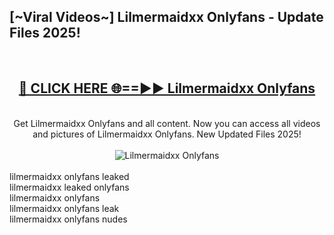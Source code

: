 <h2>[~Viral Videos~] Lilmermaidxx Onlyfans - Update Files 2025!</h2>
<br>
<div align="center">
<h2><a href="https://betterlinks.top/A2PfLJ" rel="nofollow">🔴 CLICK HERE 🌐==►► Lilmermaidxx Onlyfans</a></h2>
<br>
Get Lilmermaidxx Onlyfans and all content. Now you can access all videos and pictures of Lilmermaidxx Onlyfans. New Updated Files 2025!
<br>
<br>
<a href="https://betterlinks.top/A2PfLJ" rel="nofollow" data-target="animated-image.originalLink"><img src="https://i.ibb.co.com/WyWwxjT/player-gif2.gif" alt="Lilmermaidxx Onlyfans" style="max-width: 100%; display: inline-block;" data-target="animated-image.originalImage"></a>
</div>
<br>
lilmermaidxx onlyfans leaked<br>
lilmermaidxx leaked onlyfans<br>
lilmermaidxx onlyfans<br>
lilmermaidxx onlyfans leak<br>
lilmermaidxx onlyfans nudes